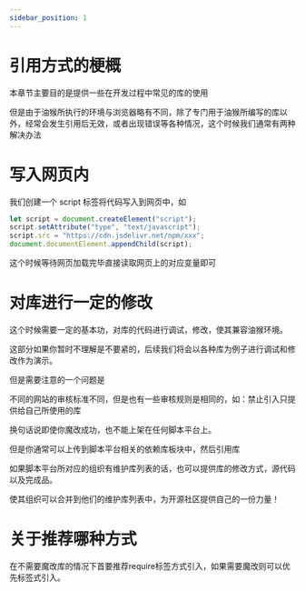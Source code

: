 ```yaml
---
sidebar_position: 1
---
```


# 引用方式的梗概

本章节主要目的是提供一些在开发过程中常见的库的使用

但是由于油猴所执行的环境与浏览器略有不同，除了专门用于油猴所编写的库以外，经常会发生引用后无效，或者出现错误等各种情况，这个时候我们通常有两种解决办法

# 写入网页内

我们创建一个 script 标签将代码写入到网页中，如

```js
let script = document.createElement("script");
script.setAttribute("type", "text/javascript");
script.src = "https://cdn.jsdelivr.net/npm/xxx";
document.documentElement.appendChild(script);
```

这个时候等待网页加载完毕直接读取网页上的对应变量即可

# 对库进行一定的修改

这个时候需要一定的基本功，对库的代码进行调试，修改，使其兼容油猴环境。

这部分如果你暂时不理解是不要紧的，后续我们将会以各种库为例子进行调试和修改作为演示。

但是需要注意的一个问题是

不同的网站的审核标准不同，但是也有一些审核规则是相同的，如：禁止引入只提供给自己所使用的库

换句话说即使你魔改成功，也不能上架在任何脚本平台上。

但是你通常可以上传到脚本平台相关的依赖库板块中，然后引用库

如果脚本平台所对应的组织有维护库列表的话，也可以提供库的修改方式，源代码以及完成品。

使其组织可以合并到他们的维护库列表中，为开源社区提供自己的一份力量！

# 关于推荐哪种方式

在不需要魔改库的情况下首要推荐require标签方式引入，如果需要魔改则可以优先标签式引入。






